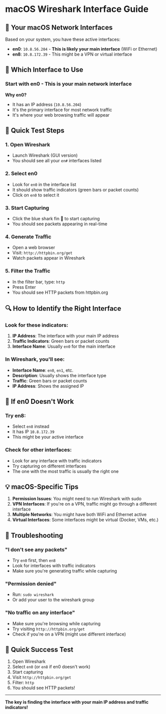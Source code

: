 # macOS Wireshark Interface Guide

## 🍎 **Your macOS Network Interfaces**

Based on your system, you have these active interfaces:

- **en0**: `10.8.56.204` - **This is likely your main interface** (WiFi or Ethernet)
- **en8**: `10.8.172.39` - This might be a VPN or virtual interface

## 🎯 **Which Interface to Use**

### **Start with en0** - This is your main network interface

**Why en0?**
- It has an IP address (`10.8.56.204`)
- It's the primary interface for most network traffic
- It's where your web browsing traffic will appear

## 🚀 **Quick Test Steps**

### 1. Open Wireshark
- Launch Wireshark (GUI version)
- You should see all your `en#` interfaces listed

### 2. Select en0
- Look for `en0` in the interface list
- It should show traffic indicators (green bars or packet counts)
- Click on `en0` to select it

### 3. Start Capturing
- Click the blue shark fin 🦈 to start capturing
- You should see packets appearing in real-time

### 4. Generate Traffic
- Open a web browser
- Visit: `http://httpbin.org/get`
- Watch packets appear in Wireshark

### 5. Filter the Traffic
- In the filter bar, type: `http`
- Press Enter
- You should see HTTP packets from httpbin.org

## 🔍 **How to Identify the Right Interface**

### Look for these indicators:
1. **IP Address**: The interface with your main IP address
2. **Traffic Indicators**: Green bars or packet counts
3. **Interface Name**: Usually `en0` for the main interface

### In Wireshark, you'll see:
- **Interface Name**: `en0`, `en1`, etc.
- **Description**: Usually shows the interface type
- **Traffic**: Green bars or packet counts
- **IP Address**: Shows the assigned IP

## 🚨 **If en0 Doesn't Work**

### Try en8:
- Select `en8` instead
- It has IP `10.8.172.39`
- This might be your active interface

### Check for other interfaces:
- Look for any interface with traffic indicators
- Try capturing on different interfaces
- The one with the most traffic is usually the right one

## 💡 **macOS-Specific Tips**

1. **Permission Issues**: You might need to run Wireshark with sudo
2. **VPN Interfaces**: If you're on a VPN, traffic might go through a different interface
3. **Multiple Networks**: You might have both WiFi and Ethernet active
4. **Virtual Interfaces**: Some interfaces might be virtual (Docker, VMs, etc.)

## 🔧 **Troubleshooting**

### "I don't see any packets"
- Try `en0` first, then `en8`
- Look for interfaces with traffic indicators
- Make sure you're generating traffic while capturing

### "Permission denied"
- Run: `sudo wireshark`
- Or add your user to the wireshark group

### "No traffic on any interface"
- Make sure you're browsing while capturing
- Try visiting `http://httpbin.org/get`
- Check if you're on a VPN (might use different interface)

## 🎯 **Quick Success Test**

1. Open Wireshark
2. Select `en0` (or `en8` if en0 doesn't work)
3. Start capturing
4. Visit `http://httpbin.org/get`
5. Filter: `http`
6. You should see HTTP packets!

---

**The key is finding the interface with your main IP address and traffic indicators!**
